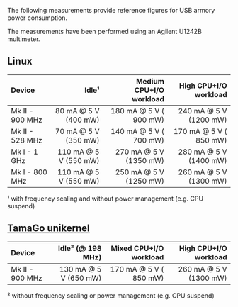 The following measurements provide reference figures for USB armory power
consumption.

The measurements have been performed using an Agilent U1242B multimeter.

## Linux

| Device             |                 Idle¹ |  Medium CPU+I/O workload |     High CPU+I/O workload |
|:-------------------|----------------------:|-------------------------:|--------------------------:|
| Mk II - 900 MHz    |  80 mA @ 5 V (400 mW) |   180 mA @ 5 V ( 900 mW) |    240 mA @ 5 V (1200 mW) |
| Mk II - 528 MHz    |  70 mA @ 5 V (350 mW) |   140 mA @ 5 V ( 700 mW) |    170 mA @ 5 V ( 850 mW) |
| Mk I  -   1 GHz    | 110 mA @ 5 V (550 mW) |   270 mA @ 5 V (1350 mW) |    280 mA @ 5 V (1400 mW) |
| Mk I  - 800 MHz    | 110 mA @ 5 V (550 mW) |   250 mA @ 5 V (1250 mW) |    260 mA @ 5 V (1300 mW) |

¹ with frequency scaling and without power management (e.g. CPU suspend)

## [TamaGo unikernel](https://github.com/f-secure-foundry/tamago)

| Device             |     Idle² (@ 198 MHz) |   Mixed CPU+I/O workload |     High CPU+I/O workload |
|:-------------------|----------------------:|-------------------------:|--------------------------:|
| Mk II - 900 MHz    | 130 mA @ 5 V (650 mW) |   170 mA @ 5 V ( 850 mW) |    260 mA @ 5 V (1300 mW) |

² without frequency scaling or power management (e.g. CPU suspend)
